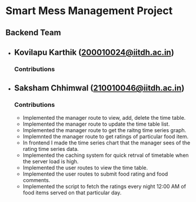 # Smart Mess Management Project

## Backend Team

* ## Kovilapu Karthik (200010024@iitdh.ac.in)
    ### Contributions
    
        
* ## Saksham Chhimwal (210010046@iitdh.ac.in) 
    ### Contributions

    - Implemented the manager route to view, add, delete the time table.
    - Implemented the manager route to update the time table list.
    - Implemented the manager route to get the raitng time series graph.
    - Implemnted the manager route to get ratings of particular food item.
    - In frontend I made the time series chart that the manager sees of the rating time series data.
    - Implemented the caching system for quick retrval of timetable when the server load is high.
    - Implemented the user routes to view the time table.
    - Implemented the user routes to submit food rating and food comments.
    - Implemented the script to fetch the ratings every night 12:00 AM of food items served on that particular day. 